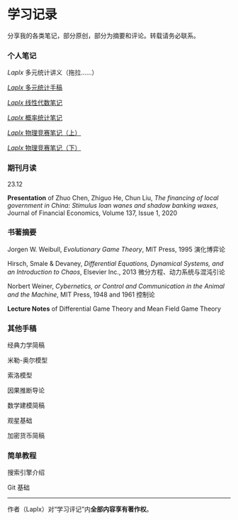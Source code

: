 # 学习记录

分享我的各类笔记，部分原创，部分为摘要和评论。转载请务必联系。

### 个人笔记

*Laplx* 多元统计讲义（拖拉……）

[*Laplx* 多元统计手稿](note/multistat_o.pdf)

[*Laplx* 线性代数笔记](note/la.pdf)

[*Laplx* 概率统计笔记](note/probstat.pdf)

[*Laplx* 物理竞赛笔记（上）](note/phy-1.pdf)

[*Laplx* 物理竞赛笔记（下）](note/phy-2.pdf)

### 期刊月读

23.12

**Presentation** of Zhuo Chen, Zhiguo He, Chun Liu, *The financing of local government in China: Stimulus loan wanes and shadow banking waxes*, Journal of Financial Economics, Volume 137, Issue 1, 2020

### 书著摘要

Jorgen W. Weibull, *Evolutionary Game Theory*, MIT Press, 1995  演化博弈论  

Hirsch, Smale & Devaney, *Differential Equations, Dynamical Systems, and an Introduction to Chaos*,  Elsevier Inc., 2013  微分方程、动力系统与混沌引论

Norbert Weiner, *Cybernetics, or Control and Communication in the Animal and the Machine*, MIT Press, 1948 and 1961  控制论

**Lecture Notes** of Differential Game Theory and Mean Field Game Theory

### 其他手稿

经典力学简稿

米勒-奥尔模型

索洛模型

因果推断导论

数学建模简稿

观星基础

加密货币简稿

### 简单教程

搜索引擎介绍

Git 基础

---

作者（Laplx）对“学习评记”内**全部内容享有著作权**。
